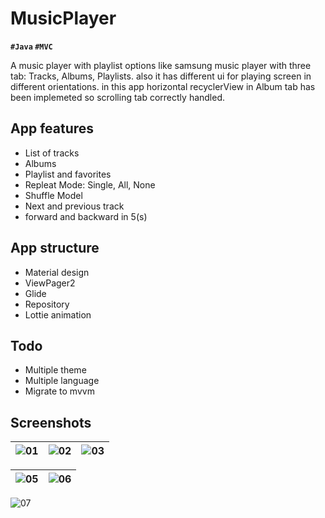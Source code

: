 # MusicPlayer
**`#Java` `#MVC`**

A music player with playlist options like samsung music player with three tab: Tracks, Albums, Playlists. also it has different ui for playing screen in different orientations.
in this app horizontal recyclerView in Album tab has been implemeted so scrolling tab correctly handled.

## App features
- List of tracks
- Albums
- Playlist and favorites
- Repleat Mode: Single, All, None
- Shuffle Model
- Next and previous track
- forward and backward in 5(s)

## App structure
- Material design
- ViewPager2
- Glide
- Repository
- Lottie animation

## Todo
 - Multiple theme
 - Multiple language
 - Migrate to mvvm

## Screenshots
| ![01](https://user-images.githubusercontent.com/68108209/104815139-1047a900-5828-11eb-9217-fde03e0d31e1.jpg)| ![02](https://user-images.githubusercontent.com/68108209/104815144-150c5d00-5828-11eb-8444-589809b88ec0.jpg) | ![03](https://user-images.githubusercontent.com/68108209/104815148-19387a80-5828-11eb-9a60-98aa5d80020c.jpg) |
|---|---|---|


| ![05](https://user-images.githubusercontent.com/68108209/104815156-25243c80-5828-11eb-9844-3373b2c860fe.jpg)      | ![06](https://user-images.githubusercontent.com/68108209/104815163-29e8f080-5828-11eb-8532-33fe0b0e60c8.jpg)       |
|---|---|

![07](https://user-images.githubusercontent.com/68108209/104815165-2fded180-5828-11eb-95c9-4797155b1907.jpg)


  
 

